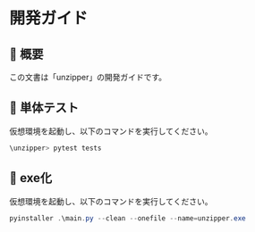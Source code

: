 
# 開発ガイド

## 📗 概要

この文書は「unzipper」の開発ガイドです。

## 📝 単体テスト

仮想環境を起動し、以下のコマンドを実行してください。

``` powershell
\unzipper> pytest tests
```

## 💾 exe化

仮想環境を起動し、以下のコマンドを実行してください。

``` powershell
pyinstaller .\main.py --clean --onefile --name=unzipper.exe
```
